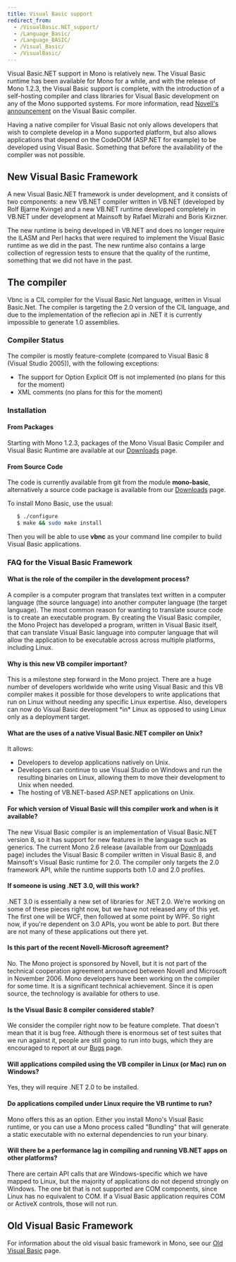 ```yaml
---
title: Visual Basic support
redirect_from:
  - /VisualBasic.NET_support/
  - /Language_Basic/
  - /Language_BASIC/
  - /Visual_Basic/
  - /VisualBasic/
---
```


Visual Basic.NET support in Mono is relatively new. The Visual Basic runtime has been available for Mono for a while, and with the release of Mono 1.2.3, the Visual Basic support is complete, with the introduction of a self-hosting compiler and class libraries for Visual Basic development on any of the Mono supported systems. For more information, read [Novell's announcement](http://www.novell.com/news/press/item.jsp?id=1289) on the Visual Basic compiler.

Having a native compiler for Visual Basic not only allows developers that wish to complete develop in a Mono supported platform, but also allows applications that depend on the CodeDOM (ASP.NET for example) to be developed using Visual Basic. Something that before the availability of the compiler was not possible.

## New Visual Basic Framework

A new Visual Basic.NET framework is under development, and it consists of two components: a new VB.NET compiler written in VB.NET (developed by Rolf Bjarne Kvinge) and a new VB.NET runtime developed completely in VB.NET under development at Mainsoft by Rafael Mizrahi and Boris Kirzner.

The new runtime is being developed in VB.NET and does no longer require the ILASM and Perl hacks that were required to implement the Visual Basic runtime as we did in the past. The new runtime also contains a large collection of regression tests to ensure that the quality of the runtime, something that we did not have in the past.

## The compiler

Vbnc is a CIL compiler for the Visual Basic.Net language, written in Visual Basic.Net. The compiler is targeting the 2.0 version of the CIL language, and due to the implementation of the reflecion api in .NET it is currently impossible to generate 1.0 assemblies.

### Compiler Status

The compiler is mostly feature-complete (compared to Visual Basic 8 (Visual Studio 2005)), with the following exceptions:

-   The support for Option Explicit Off is not implemented (no plans for this for the moment)
-   XML comments (no plans for this for the moment)

### Installation

#### From Packages

Starting with Mono 1.2.3, packages of the Mono Visual Basic Compiler and Visual Basic Runtime are available at our [Downloads](/download/stable/) page.

#### From Source Code

The code is currently available from git from the module **mono-basic**, alternatively a source code package is available from our [Downloads](/download/stable/) page.

To install Mono Basic, use the usual:

``` bash
   $ ./configure
   $ make && sudo make install
```

Then you will be able to use **vbnc** as your command line compiler to build Visual Basic applications.

### FAQ for the Visual Basic Framework

#### What is the role of the compiler in the development process?

A compiler is a computer program that translates text written in a computer language (the source language) into another computer language (the target language). The most common reason for wanting to translate source code is to create an executable program. By creating the Visual Basic compiler, the Mono Project has developed a program, written in Visual Basic itself, that can translate Visual Basic language into computer language that will allow the application to be executable across across multiple platforms, including Linux.

#### Why is this new VB compiler important?

This is a milestone step forward in the Mono project. There are a huge number of developers worldwide who write using Visual Basic and this VB compiler makes it possible for those developers to write applications that run on Linux without needing any specific Linux expertise. Also, developers can now do Visual Basic development \*in\* Linux as opposed to using Linux only as a deployment target.

#### What are the uses of a native Visual Basic.NET compiler on Unix?

It allows:

-   Developers to develop applications natively on Unix.
-   Developers can continue to use Visual Studio on Windows and run the resulting binaries on Linux, allowing them to move their development to Unix when needed.
-   The hosting of VB.NET-based ASP.NET applications on Unix.

#### For which version of Visual Basic will this compiler work and when is it available?

The new Visual Basic compiler is an implementation of Visual Basic.NET version 8, so it has support for new features in the language such as generics. The current Mono 2.6 release (available from our [Downloads](/download/stable/) page) includes the Visual Basic 8 compiler written in Visual Basic 8, and Mainsoft's Visual Basic runtime for 2.0. The compiler only targets the 2.0 framework API, while the runtime supports both 1.0 and 2.0 profiles.

#### If someone is using .NET 3.0, will this work?

.NET 3.0 is essentially a new set of libraries for .NET 2.0. We're working on some of these pieces right now, but we have not released any of this yet. The first one will be WCF, then followed at some point by WPF. So right now, if you're dependent on 3.0 APIs, you wont be able to port. But there are not many of these applications out there yet.

#### Is this part of the recent Novell-Microsoft agreement?

No. The Mono project is sponsored by Novell, but it is not part of the technical cooperation agreement announced between Novell and Microsoft in November 2006. Mono developers have been working on the compiler for some time. It is a significant technical achievement. Since it is open source, the technology is available for others to use.

#### Is the Visual Basic 8 compiler considered stable?

We consider the compiler right now to be feature complete. That doesn't mean that it is bug free. Although there is enormous set of test suites that we run against it, people are still going to run into bugs, which they are encouraged to report at our [Bugs](/community/bugs/) page.

#### Will applications compiled using the VB compiler in Linux (or Mac) run on Windows?

Yes, they will require .NET 2.0 to be installed.

#### Do applications compiled under Linux require the VB runtime to run?

Mono offers this as an option. Either you install Mono's Visual Basic runtime, or you can use a Mono process called "Bundling" that will generate a static executable with no external dependencies to run your binary.

#### Will there be a performance lag in compiling and running VB.NET apps on other platforms?

There are certain API calls that are Windows-specific which we have mapped to Linux, but the majority of applications do not depend strongly on Windows. The one bit that is not supported are COM components, since Linux has no equivalent to COM. If a Visual Basic application requires COM or ActiveX controls, those will not run.

## Old Visual Basic Framework

For information about the old visual basic framework in Mono, see our [Old Visual Basic](/archived/old_visual_basic) page.
